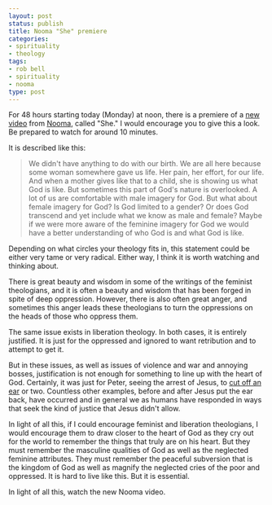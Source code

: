 ```yaml
---
layout: post
status: publish
title: Nooma "She" premiere
categories:
- spirituality
- theology
tags:
- rob bell
- spirituality
- nooma
type: post
---
```

For 48 hours starting today (Monday) at noon, there is a premiere of a <a href="http://www.new.facebook.com/pages/NOOMA/21600640369#/video/video.php?v=666228146313">new video</a> from <a href="http://www.nooma.com/">Nooma</a>, called "She." I would encourage you to give this a look. Be prepared to watch for around 10 minutes.

It is described like this:
<blockquote><p>We didn&#39;t have anything to do with our birth. We are all here because some woman somewhere gave us life. Her pain, her effort, for our life. And when a mother gives like that to a child, she is showing us what God is like. But sometimes this part of God&#39;s nature is overlooked. A lot of us are comfortable with male imagery for God. But what about female imagery for God? Is God limited to a gender? Or does God transcend and yet include what we know as male and female? Maybe if we were more aware of the feminine imagery for God we would have a better understanding of who God is and what God is like.</p></blockquote>
Depending on what circles your theology fits in, this statement could be either very tame or very radical. Either way, I think it is worth watching and thinking about.

There is great beauty and wisdom in some of the writings of the feminist theologians, and it is often a beauty and wisdom that has been forged in spite of deep oppression. However, there is also often great anger, and sometimes this anger leads these theologians to turn the oppressions on the heads of those who oppress them.

The same issue exists in liberation theology. In both cases, it is entirely justified. It is just for the oppressed and ignored to want retribution and to attempt to get it.

But in these issues, as well as issues of violence and war and annoying bosses, justification is not enough for something to line up with the heart of God. Certainly, it was just for Peter, seeing the arrest of Jesus, to <a href="http://www.biblegateway.com/passage/?search=John%2018:1-11;&amp;version=31;">cut off an ear</a> or two. Countless other examples, before and after Jesus put the ear back, have occurred and in general we as humans have responded in ways that seek the kind of justice that Jesus didn't allow.

In light of all this, if I could encourage feminist and liberation theologians, I would encourage them to draw closer to the heart of God as they cry out for the world to remember the things that truly are on his heart. But they must remember the masculine qualities of God as well as the neglected feminine attributes. They must remember the peaceful subversion that is the kingdom of God as well as magnify the neglected cries of the poor and oppressed. It is hard to live like this. But it is essential.

In light of all this, watch the new Nooma video.
